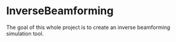 # InverseBeamforming
The goal of this whole project is to create an inverse beamforming simulation tool. 
